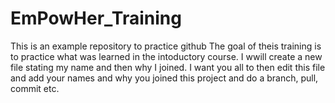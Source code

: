 # EmPowHer_Training
This is an example repository to practice github
The goal of theis training is to practice what was learned in the intoductory course.
I wwill create a new file stating my name and then why I joined. I want you all to then edit this file and add your names and why you joined this project and do a branch, pull, commit etc.
